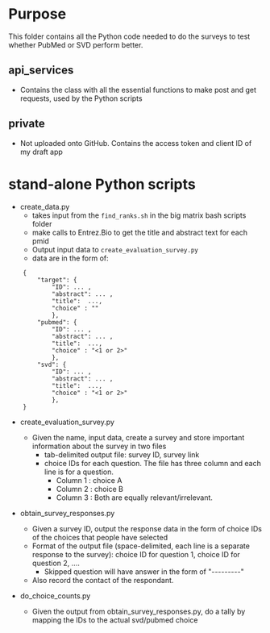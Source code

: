 # Purpose

This folder contains all the Python code needed to do the surveys to test whether PubMed or SVD perform better. 


## api_services
- Contains the class with all the essential functions to make post and get requests, used by the Python scripts

## private
- Not uploaded onto GitHub. Contains the access token and client ID of my draft app

# stand-alone Python scripts

- create_data.py
    - takes input from the `find_ranks.sh` in the big matrix bash scripts folder
    - make calls to Entrez.Bio to get the title and abstract text for each pmid
    - Output input data to `create_evaluation_survey.py`
    - data are in the form of:  
```
    {
        "target": {
            "ID": ... ,
            "abstract": ... ,
            "title":  ...,
            "choice" : ""
            },
        "pubmed": {
            "ID": ... ,
            "abstract": ... ,
            "title":  ...,
            "choice" : "<1 or 2>"
            },
        "svd": {
            "ID": ... ,
            "abstract": ... ,
            "title":  ...,
            "choice" : "<1 or 2>"
            },  
    }
```
- create_evaluation_survey.py
    - Given the name, input data, create a survey and store important information about the survey in two files
        - tab-delimited output file: survey ID, survey link
        - choice IDs for each question. The file has three column and each line is for a question.
            - Column 1 : choice A
            - Column 2 : choice B
            - Column 3 : Both are equally relevant/irrelevant.

- obtain_survey_responses.py
    - Given a survey ID, output the response data in the form of choice IDs of the choices that people have selected
    - Format of the output file (space-delimited, each line is a separate response to the survey):
        choice ID for question 1, choice ID for question 2, ....
        - Skipped question will have answer in the form of "---------"
    - Also record the contact of the respondant.

- do_choice_counts.py
    - Given the output from obtain_survey_responses.py, do a tally by mapping the IDs to the actual svd/pubmed choice
